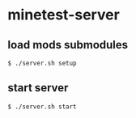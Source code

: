 # minetest-server

## load mods submodules
```console
$ ./server.sh setup
```

## start server
```console
$ ./server.sh start
```
